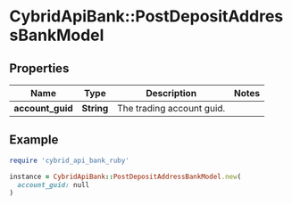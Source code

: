# CybridApiBank::PostDepositAddressBankModel

## Properties

| Name | Type | Description | Notes |
| ---- | ---- | ----------- | ----- |
| **account_guid** | **String** | The trading account guid. |  |

## Example

```ruby
require 'cybrid_api_bank_ruby'

instance = CybridApiBank::PostDepositAddressBankModel.new(
  account_guid: null
)
```

